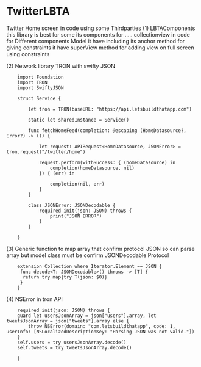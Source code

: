# TwitterLBTA
Twitter Home screen in code using some Thirdparties 
(1) LBTAComponents
      this library is best for some its components 
      for ..... 
        collectionview in code for Different components Model
        it have including its anchor method for giving constraints
        it have superView method for adding view on full screen using constraints
        
        
(2) Network library TRON with swifty JSON
    
        import Foundation
        import TRON
        import SwiftyJSON

        struct Service {

            let tron = TRON(baseURL: "https://api.letsbuildthatapp.com")

            static let sharedInstance = Service()

            func fetchHomeFeed(completion: @escaping (HomeDatasource?, Error?) -> ()) {

                let request: APIRequest<HomeDatasource, JSONError> = tron.request("/twitter/home")

                request.perform(withSuccess: { (homeDatasource) in
                    completion(homeDatasource, nil)
                }) { (err) in

                    completion(nil, err)
                }
            }

            class JSONError: JSONDecodable {
                required init(json: JSON) throws {
                    print("JSON ERROR")
                }
            }

        }
 
(3)  Generic function to map array that confirm protocol JSON 
     so can parse array but model class must be confirm JSONDecodable Protocol
     
        extension Collection where Iterator.Element == JSON {
         func decode<T: JSONDecodable>() throws -> [T] {
          return try map{try T(json: $0)}
         }
        }



(4) NSError in tron API 

        required init(json: JSON) throws {
        guard let usersJsonArray = json["users"].array, let tweetsJsonArray = json["tweets"].array else {
            throw NSError(domain: "com.letsbuildthatapp", code: 1, userInfo: [NSLocalizedDescriptionKey: "Parsing JSON was not valid."])
        }
        self.users = try usersJsonArray.decode()
        self.tweets = try tweetsJsonArray.decode()
        
        }
        
